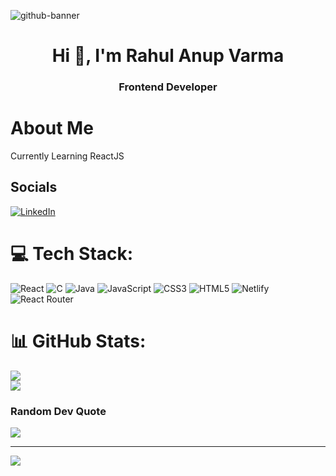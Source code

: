 ![github-banner](https://github.com/RAHULANUP/RAHULANUP/assets/98415824/0bbc8335-935f-43e1-8388-af835166c00a)





<h1 align="center">Hi 👋, I'm Rahul Anup Varma</h1>
<h3 align="center">Frontend Developer</h3>



# About Me
Currently Learning ReactJS<br>


## Socials
[![LinkedIn](https://img.shields.io/badge/LinkedIn-%230077B5.svg?logo=linkedin&logoColor=white)](https://linkedin.com/in/rahulanupvarma) 

# 💻 Tech Stack:
![React](https://img.shields.io/badge/react-%2320232a.svg?style=for-the-badge&logo=react&logoColor=%2361DAFB) ![C](https://img.shields.io/badge/c-%2300599C.svg?style=for-the-badge&logo=c&logoColor=white) ![Java](https://img.shields.io/badge/java-%23ED8B00.svg?style=for-the-badge&logo=java&logoColor=white) ![JavaScript](https://img.shields.io/badge/javascript-%23323330.svg?style=for-the-badge&logo=javascript&logoColor=%23F7DF1E) ![CSS3](https://img.shields.io/badge/css3-%231572B6.svg?style=for-the-badge&logo=css3&logoColor=white) ![HTML5](https://img.shields.io/badge/html5-%23E34F26.svg?style=for-the-badge&logo=html5&logoColor=white) ![Netlify](https://img.shields.io/badge/netlify-%23000000.svg?style=for-the-badge&logo=netlify&logoColor=#00C7B7) ![React Router](https://img.shields.io/badge/React_Router-CA4245?style=for-the-badge&logo=react-router&logoColor=white)
# 📊 GitHub Stats:

![](https://github-readme-streak-stats.herokuapp.com/?user=RAHULANUP&theme=gotham&hide_border=true)<br/>
![](https://github-readme-stats.vercel.app/api/top-langs/?username=RAHULANUP&theme=gotham&hide_border=true&include_all_commits=true&count_private=true&layout=compact)

###  Random Dev Quote
![](https://quotes-github-readme.vercel.app/api?type=horizontal&theme=radical)

---
[![](https://visitcount.itsvg.in/api?id=RAHULANUP&icon=8&color=0)](https://visitcount.itsvg.in)

<!-- Proudly created with GPRM ( https://gprm.itsvg.in ) -->
